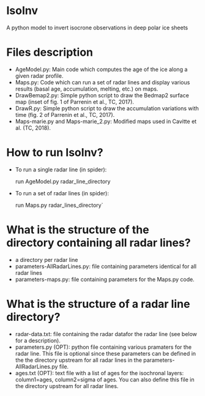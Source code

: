 # IsoInv

A python model to invert isocrone observations in deep polar ice sheets

# Files description

* AgeModel.py: Main code which computes the age of the ice along a given radar profile.
* Maps.py: Code which can run a set of radar lines and display various results (basal age, accumulation, melting, etc.) on maps.
* DrawBemap2.py: Simple python script to draw the Bedmap2 surface map  (inset of fig. 1 of Parrenin et al., TC, 2017).
* DrawR.py: Simple python script to draw the accumulation variations with time (fig. 2 of Parrenin et al., TC, 2017).
* Maps-marie.py and Maps-marie_2.py: Modified maps used in Cavitte et al. (TC, 2018).

# How to run IsoInv?

* To run a single radar line (in spider):

    run AgeModel.py radar_line_directory

* To run a set of radar lines (in spider):

    run Maps.py radar_lines_directory`

# What is the structure of the directory containing all radar lines?

* a directory per radar line
* parameters-AllRadarLines.py: file containing parameters identical for all radar lines
* parameters-maps.py: file containing parameters for the Maps.py code.

# What is the structure of a radar line directory?

* radar-data.txt: file containing the radar datafor the radar line (see below for a description).
* parameters.py (OPT): python file containing various pramaters for the radar line. This file is optional since these parameters can be defined in the the directory upstream for all radar lines in the parameters-AllRadarLines.py file.
* ages.txt (OPT): text file with a list of ages for the isochronal layers: column1=ages, column2=sigma of ages. You can also define this file in the directory upstream for all radar lines.

